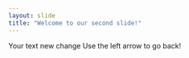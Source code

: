 ```yaml
---
layout: slide
title: "Welcome to our second slide!"
---
```

Your text new change 
Use the left arrow to go back!
